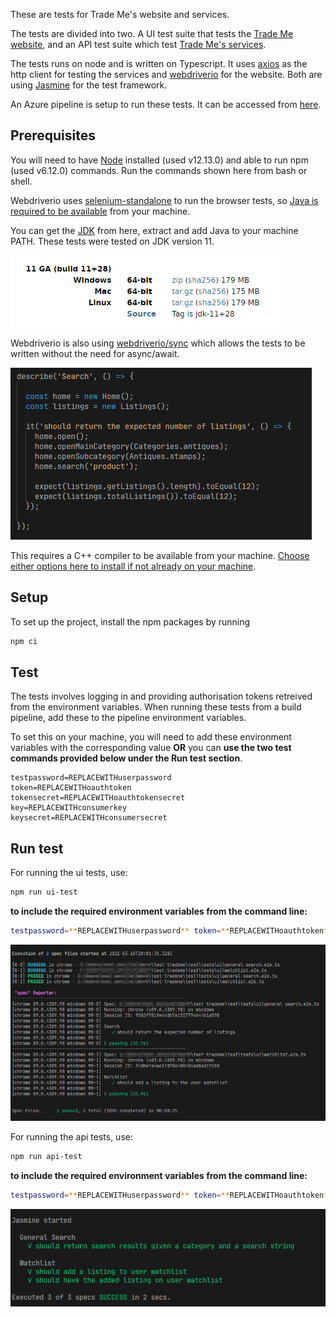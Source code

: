 
These are tests for Trade Me's website and services.

The tests are divided into two. A UI test suite that tests the [Trade Me website](https://www.tmsandbox.co.nz/), and an API test suite which test [Trade Me's services](https://developer.trademe.co.nz/api-overview/).

The tests runs on node and is written on Typescript. It uses [axios](https://axios-http.com/) as the http client for testing the services and [webdriverio](https://webdriver.io/) for the website. Both are using [Jasmine](https://jasmine.github.io/) for the test framework.

An Azure pipeline is setup to run these tests. It can be accessed from [here](https://dev.azure.com/noelsev/bahaykubo/_build?definitionId=4).

## Prerequisites

You will need to have [Node](https://nodejs.org/en/) installed (used v12.13.0) and able to run npm (used v6.12.0) commands. Run the commands shown here from bash or shell.

Webdriverio uses [selenium-standalone](https://www.npmjs.com/package/selenium-standalone) to run the browser tests, so [Java is required to be available](https://github.com/vvo/selenium-standalone/blob/HEAD/docs/java-versions.md) from your machine.

You can get the [JDK](https://jdk.java.net/archive/) from here, extract and add Java to your machine PATH. These tests were tested on JDK version 11.

![JDK 11](files/jdk11.png)

Webdriverio is also using [webdriverio/sync](https://webdriver.io/docs/sync-vs-async/) which allows the tests to be written without the need for async/await.

![wdioSync](files/wdioSync.png)

This requires a C++ compiler to be available from your machine. [Choose either options here to install if not already on your machine](https://www.npmjs.com/package/node-gyp#option-1).

## Setup
To set up the project, install the npm packages by running

```bash
npm ci
```

## Test
The tests involves logging in and providing authorisation tokens retreived from the environment variables. When running these tests from a build pipeline, add these to the pipeline environment variables.

To set this on your machine, you will need to add these environment variables with the corresponding value **OR** you can **use the two test commands provided below under the Run test section**.

```text
testpassword=REPLACEWITHuserpassword
token=REPLACEWITHoauthtoken
tokensecret=REPLACEWITHoauthtokensecret
key=REPLACEWITHconsumerkey
keysecret=REPLACEWITHconsumersecret
```
## Run test

For running the ui tests, use:
```bash
npm run ui-test
```

**to include the required environment variables from the command line:**
```bash
testpassword=**REPLACEWITHuserpassword** token=**REPLACEWITHoauthtoken** tokensecret=**REPLACEWITHoauthtokensecret** key=**REPLACEWITHconsumerkey** keysecret=**REPLACEWITHconsumersecret** npm run ui-test
```

![uiTest](files/uiTest.png)

For running the api tests, use:
```bash
npm run api-test
```

**to include the required environment variables from the command line:**
```bash
testpassword=**REPLACEWITHuserpassword** token=**REPLACEWITHoauthtoken** tokensecret=**REPLACEWITHoauthtokensecret** key=**REPLACEWITHconsumerkey** keysecret=**REPLACEWITHconsumersecret** npm run api-test
```

![apiTest](files/apiTest.png)
